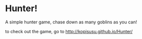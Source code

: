 Hunter!
========

A simple hunter game, chase down as many goblins as you can!

to check out the game, go to http://kopisusu.github.io/Hunter/
